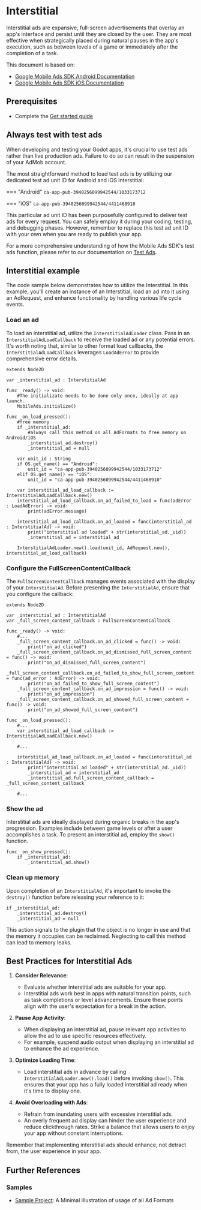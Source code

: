 # Interstitial
Interstitial ads are expansive, full-screen advertisements that overlay an app's interface and persist until they are closed by the user. They are most effective when strategically placed during natural pauses in the app's execution, such as between levels of a game or immediately after the completion of a task.

This document is based on:

- [Google Mobile Ads SDK Android Documentation](https://developers.google.com/admob/android/interstitial)
- [Google Mobile Ads SDK iOS Documentation](https://developers.google.com/admob/ios/interstitial)

## Prerequisites
- Complete the [Get started guide](../README.md)

## Always test with test ads

When developing and testing your Godot apps, it's crucial to use test ads rather than live production ads. Failure to do so can result in the suspension of your AdMob account.

The most straightforward method to load test ads is by utilizing our dedicated test ad unit ID for Android and iOS interstitial:

=== "Android"
    ```
    ca-app-pub-3940256099942544/1033173712
    ```

=== "iOS"
    ```
    ca-app-pub-3940256099942544/4411468910
    ```

This particular ad unit ID has been purposefully configured to deliver test ads for every request. You can safely employ it during your coding, testing, and debugging phases. However, remember to replace this test ad unit ID with your own when you are ready to publish your app.

For a more comprehensive understanding of how the Mobile Ads SDK's test ads function, please refer to our documentation on [Test Ads](../enable_test_ads.md).


## Interstitial example

The code sample below demonstrates how to utilize the Interstitial. In this example, you'll create an instance of an Interstitial, load an ad into it using an AdRequest, and enhance functionality by handling various life cycle events.


### Load an ad
To load an interstitial ad, utilize the `InterstitialAdLoader` class. Pass in an `InterstitialAdLoadCallback` to receive the loaded ad or any potential errors. It's worth noting that, similar to other format load callbacks, the `InterstitialAdLoadCallback` leverages `LoadAdError` to provide comprehensive error details.

```gdscript linenums="1" hl_lines="30"
extends Node2D

var _interstitial_ad : InterstitialAd

func _ready() -> void:
    #The initializate needs to be done only once, ideally at app launch.
	MobileAds.initialize()

func _on_load_pressed():
	#free memory
	if _interstitial_ad:
		#always call this method on all AdFormats to free memory on Android/iOS
		_interstitial_ad.destroy()
		_interstitial_ad = null

	var unit_id : String
	if OS.get_name() == "Android":
		unit_id = "ca-app-pub-3940256099942544/1033173712"
	elif OS.get_name() == "iOS":
		unit_id = "ca-app-pub-3940256099942544/4411468910"

	var interstitial_ad_load_callback := InterstitialAdLoadCallback.new()
	interstitial_ad_load_callback.on_ad_failed_to_load = func(adError : LoadAdError) -> void:
		print(adError.message)

	interstitial_ad_load_callback.on_ad_loaded = func(interstitial_ad : InterstitialAd) -> void:
		print("interstitial ad loaded" + str(interstitial_ad._uid))
		_interstitial_ad = interstitial_ad

	InterstitialAdLoader.new().load(unit_id, AdRequest.new(), interstitial_ad_load_callback)

```

### Configure the FullScreenContentCallback
The `FullScreenContentCallback` manages events associated with the display of your `InterstitialAd`. Before presenting the `InterstitialAd`, ensure that you configure the callback:

```gdscript linenums="1" hl_lines="28"
extends Node2D

var _interstitial_ad : InterstitialAd
var _full_screen_content_callback : FullScreenContentCallback

func _ready() -> void:
	#...
	_full_screen_content_callback.on_ad_clicked = func() -> void:
		print("on_ad_clicked")
	_full_screen_content_callback.on_ad_dismissed_full_screen_content = func() -> void:
		print("on_ad_dismissed_full_screen_content")
	_full_screen_content_callback.on_ad_failed_to_show_full_screen_content = func(ad_error : AdError) -> void:
		print("on_ad_failed_to_show_full_screen_content")
	_full_screen_content_callback.on_ad_impression = func() -> void:
		print("on_ad_impression")
	_full_screen_content_callback.on_ad_showed_full_screen_content = func() -> void:
		print("on_ad_showed_full_screen_content")

func _on_load_pressed():
	#...
	var interstitial_ad_load_callback := InterstitialAdLoadCallback.new()

	#...

	interstitial_ad_load_callback.on_ad_loaded = func(interstitial_ad : InterstitialAd) -> void:
		print("interstitial ad loaded" + str(interstitial_ad._uid))
		_interstitial_ad = interstitial_ad
		_interstitial_ad.full_screen_content_callback = _full_screen_content_callback

	#...

```

### Show the ad

Interstitial ads are ideally displayed during organic breaks in the app's progression. Examples include between game levels or after a user accomplishes a task. To present an interstitial ad, employ the `show()` function.


```gdscript linenums="1" hl_lines="3"
func _on_show_pressed():
	if _interstitial_ad:
		_interstitial_ad.show()
```

### Clean up memory

Upon completion of an `InterstitialAd`, it's important to invoke the `destroy()` function before releasing your reference to it:

```gdscript 
if _interstitial_ad:
	_interstitial_ad.destroy()
	_interstitial_ad = null
```


This action signals to the plugin that the object is no longer in use and that the memory it occupies can be reclaimed. Neglecting to call this method can lead to memory leaks.

## Best Practices for Interstitial Ads

1. **Consider Relevance**:
    - Evaluate whether interstitial ads are suitable for your app.
    - Interstitial ads work best in apps with natural transition points, such as task completions or level advancements. Ensure these points align with the user's expectation for a break in the action.

2. **Pause App Activity**:
    - When displaying an interstitial ad, pause relevant app activities to allow the ad to use specific resources effectively.
    - For example, suspend audio output when displaying an interstitial ad to enhance the ad experience.

3. **Optimize Loading Time**:
    - Load interstitial ads in advance by calling `InterstitialAdLoader.new().load()` before invoking `show()`. This ensures that your app has a fully loaded interstitial ad ready when it's time to display one.

4. **Avoid Overloading with Ads**:
    - Refrain from inundating users with excessive interstitial ads.
    - An overly frequent ad display can hinder the user experience and reduce clickthrough rates. Strike a balance that allows users to enjoy your app without constant interruptions.

Remember that implementing interstitial ads should enhance, not detract from, the user experience in your app.

## Further References

### Samples
- [Sample Project](https://github.com/Poing-Studios/godot-admob-plugin/tree/master/addons/admob/sample): A Minimal Illustration of usage of all Ad Formats
